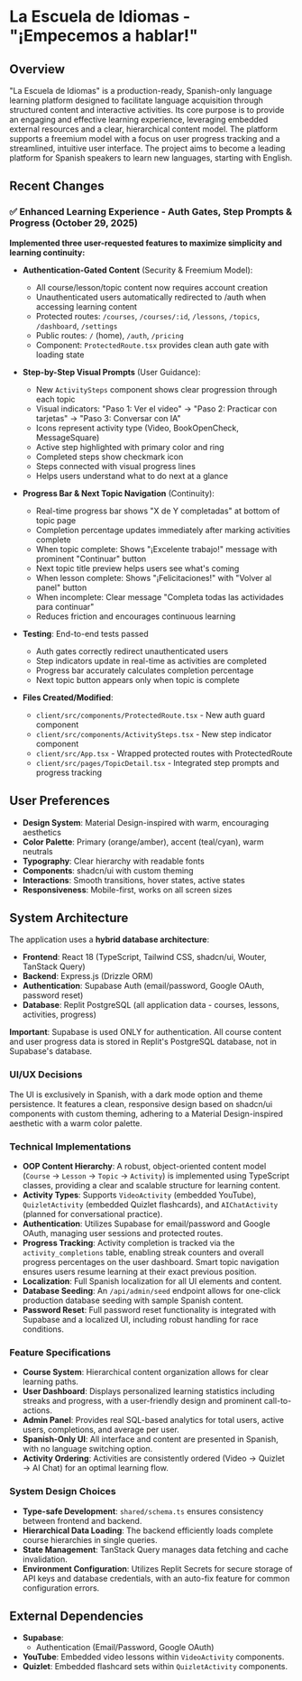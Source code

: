 # La Escuela de Idiomas - "¡Empecemos a hablar!"

## Overview
"La Escuela de Idiomas" is a production-ready, Spanish-only language learning platform designed to facilitate language acquisition through structured content and interactive activities. Its core purpose is to provide an engaging and effective learning experience, leveraging embedded external resources and a clear, hierarchical content model. The platform supports a freemium model with a focus on user progress tracking and a streamlined, intuitive user interface. The project aims to become a leading platform for Spanish speakers to learn new languages, starting with English.

## Recent Changes

### ✅ Enhanced Learning Experience - Auth Gates, Step Prompts & Progress (October 29, 2025)
**Implemented three user-requested features to maximize simplicity and learning continuity:**

- **Authentication-Gated Content** (Security & Freemium Model):
  - All course/lesson/topic content now requires account creation
  - Unauthenticated users automatically redirected to /auth when accessing learning content
  - Protected routes: `/courses`, `/courses/:id`, `/lessons`, `/topics`, `/dashboard`, `/settings`
  - Public routes: `/` (home), `/auth`, `/pricing`
  - Component: `ProtectedRoute.tsx` provides clean auth gate with loading state

- **Step-by-Step Visual Prompts** (User Guidance):
  - New `ActivitySteps` component shows clear progression through each topic
  - Visual indicators: "Paso 1: Ver el video" → "Paso 2: Practicar con tarjetas" → "Paso 3: Conversar con IA"
  - Icons represent activity type (Video, BookOpenCheck, MessageSquare)
  - Active step highlighted with primary color and ring
  - Completed steps show checkmark icon
  - Steps connected with visual progress lines
  - Helps users understand what to do next at a glance

- **Progress Bar & Next Topic Navigation** (Continuity):
  - Real-time progress bar shows "X de Y completadas" at bottom of topic page
  - Completion percentage updates immediately after marking activities complete
  - When topic complete: Shows "¡Excelente trabajo!" message with prominent "Continuar" button
  - Next topic title preview helps users see what's coming
  - When lesson complete: Shows "¡Felicitaciones!" with "Volver al panel" button
  - When incomplete: Clear message "Completa todas las actividades para continuar"
  - Reduces friction and encourages continuous learning

- **Testing**: End-to-end tests passed
  - Auth gates correctly redirect unauthenticated users
  - Step indicators update in real-time as activities are completed
  - Progress bar accurately calculates completion percentage
  - Next topic button appears only when topic is complete

- **Files Created/Modified**:
  - `client/src/components/ProtectedRoute.tsx` - New auth guard component
  - `client/src/components/ActivitySteps.tsx` - New step indicator component
  - `client/src/App.tsx` - Wrapped protected routes with ProtectedRoute
  - `client/src/pages/TopicDetail.tsx` - Integrated step prompts and progress tracking

## User Preferences
- **Design System**: Material Design-inspired with warm, encouraging aesthetics
- **Color Palette**: Primary (orange/amber), accent (teal/cyan), warm neutrals
- **Typography**: Clear hierarchy with readable fonts
- **Components**: shadcn/ui with custom theming
- **Interactions**: Smooth transitions, hover states, active states
- **Responsiveness**: Mobile-first, works on all screen sizes

## System Architecture
The application uses a **hybrid database architecture**:

- **Frontend**: React 18 (TypeScript, Tailwind CSS, shadcn/ui, Wouter, TanStack Query)
- **Backend**: Express.js (Drizzle ORM)
- **Authentication**: Supabase Auth (email/password, Google OAuth, password reset)
- **Database**: Replit PostgreSQL (all application data - courses, lessons, activities, progress)

**Important**: Supabase is used ONLY for authentication. All course content and user progress data is stored in Replit's PostgreSQL database, not in Supabase's database.

### UI/UX Decisions
The UI is exclusively in Spanish, with a dark mode option and theme persistence. It features a clean, responsive design based on shadcn/ui components with custom theming, adhering to a Material Design-inspired aesthetic with a warm color palette.

### Technical Implementations
- **OOP Content Hierarchy**: A robust, object-oriented content model (`Course` → `Lesson` → `Topic` → `Activity`) is implemented using TypeScript classes, providing a clear and scalable structure for learning content.
- **Activity Types**: Supports `VideoActivity` (embedded YouTube), `QuizletActivity` (embedded Quizlet flashcards), and `AIChatActivity` (planned for conversational practice).
- **Authentication**: Utilizes Supabase for email/password and Google OAuth, managing user sessions and protected routes.
- **Progress Tracking**: Activity completion is tracked via the `activity_completions` table, enabling streak counters and overall progress percentages on the user dashboard. Smart topic navigation ensures users resume learning at their exact previous position.
- **Localization**: Full Spanish localization for all UI elements and content.
- **Database Seeding**: An `/api/admin/seed` endpoint allows for one-click production database seeding with sample Spanish content.
- **Password Reset**: Full password reset functionality is integrated with Supabase and a localized UI, including robust handling for race conditions.

### Feature Specifications
- **Course System**: Hierarchical content organization allows for clear learning paths.
- **User Dashboard**: Displays personalized learning statistics including streaks and progress, with a user-friendly design and prominent call-to-actions.
- **Admin Panel**: Provides real SQL-based analytics for total users, active users, completions, and average per user.
- **Spanish-Only UI**: All interface and content are presented in Spanish, with no language switching option.
- **Activity Ordering**: Activities are consistently ordered (Video → Quizlet → AI Chat) for an optimal learning flow.

### System Design Choices
- **Type-safe Development**: `shared/schema.ts` ensures consistency between frontend and backend.
- **Hierarchical Data Loading**: The backend efficiently loads complete course hierarchies in single queries.
- **State Management**: TanStack Query manages data fetching and cache invalidation.
- **Environment Configuration**: Utilizes Replit Secrets for secure storage of API keys and database credentials, with an auto-fix feature for common configuration errors.

## External Dependencies
- **Supabase**:
    - Authentication (Email/Password, Google OAuth)
- **YouTube**: Embedded video lessons within `VideoActivity` components.
- **Quizlet**: Embedded flashcard sets within `QuizletActivity` components.